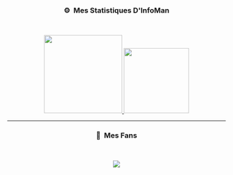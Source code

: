 ### <p align="center">⚙️ &nbsp;Mes Statistiques D'InfoMan</p>
<br>
<p align="center">
<a href="https://github.com/Valha1337">
  <img height="180em" src="https://github-readme-stats-eight-theta.vercel.app/api?username=Valha1337&show_icons=true&theme=omni&include_all_commits=true&locale=fr"/>
  <img height="150em" src="https://github-readme-stats-eight-theta.vercel.app/api/top-langs/?username=Valha1337&layout=compact&langs_count=8&theme=omni&locale=fr"/>
</a>
  
</p>

-----

### <p align="center">👀 &nbsp;Mes Fans</p>
<br>
<p align="center">
  <img src="https://profile-counter.glitch.me/Valha1337/?theme=omni&count.svg" />
</p>
